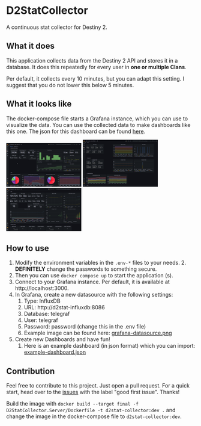 # D2StatCollector
A continuous stat collector for Destiny 2.



## What it does
This application collects data from the Destiny 2 API and stores it in a database.
It does this repeatedly for every user in **one or multiple Clans**.

Per default, it collects every 10 minutes, but you can adapt this setting.
I suggest that you do not lower this below 5 minutes.

## What it looks like
The docker-compose file starts a Grafana instance, which you can use to visualize the data.
You can use the collected data to make dashboards like this one. The json for this dashboard can be found [here](doc/example-dashboard.json).

<img src="doc/example-01.png" style="max-width:200px;">
<img src="doc/example-02.png" style="max-width:200px;">
<img src="doc/example-03.png" style="max-width:200px;">

## How to use
1. Modify the environment variables in the `.env-*` files to your needs.
   2. **DEFINITELY** change the passwords to something secure.
2. Then you can use `docker compose up` to start the application (s).
3. Connect to your Grafana instance. Per default, it is available at http://localhost:3000.
4. In Grafana, create a new datasource with the following settings:
   1. Type: InfluxDB
   2. URL: http://d2stat-influxdb:8086
   3. Database: telegraf
   4. User: telegraf
   5. Password: password (change this in the .env file)
   6. Example image can be found here: [grafana-datasource.png](doc%2Fgrafana-datasource.png)
5. Create new Dashboards and have fun!
   1. Here is an example dashboard (in json format) which you can import: [example-dashboard.json](doc%2Fexample-dashboard.json)



## Contribution
Feel free to contribute to this project. Just open a pull request. 
For a quick start, head over to the [issues](https://github.com/Mijago/D2StatCollector/issues?q=is%3Aissue+is%3Aopen+label%3A"good+first+issue") with the label "good first issue". Thanks!

Build the image with `docker build --target final -f D2StatCollector.Server/Dockerfile -t d2stat-collector:dev .` and change the image in the docker-compose file to `d2stat-collector:dev`.


